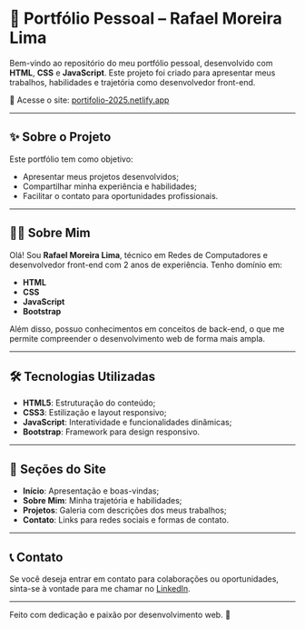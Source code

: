 # 💼 Portfólio Pessoal – Rafael Moreira Lima

Bem-vindo ao repositório do meu portfólio pessoal, desenvolvido com **HTML**, **CSS** e **JavaScript**. Este projeto foi criado para apresentar meus trabalhos, habilidades e trajetória como desenvolvedor front-end.

🔗 Acesse o site: [portifolio-2025.netlify.app](https://portifolio-2025.netlify.app/)

---

## ✨ Sobre o Projeto

Este portfólio tem como objetivo:

- Apresentar meus projetos desenvolvidos;
- Compartilhar minha experiência e habilidades;
- Facilitar o contato para oportunidades profissionais.

---

## 🧑‍💻 Sobre Mim

Olá! Sou **Rafael Moreira Lima**, técnico em Redes de Computadores e desenvolvedor front-end com 2 anos de experiência. Tenho domínio em:

- **HTML**
- **CSS**
- **JavaScript**
- **Bootstrap**

Além disso, possuo conhecimentos em conceitos de back-end, o que me permite compreender o desenvolvimento web de forma mais ampla.

---

## 🛠️ Tecnologias Utilizadas

- **HTML5**: Estruturação do conteúdo;
- **CSS3**: Estilização e layout responsivo;
- **JavaScript**: Interatividade e funcionalidades dinâmicas;
- **Bootstrap**: Framework para design responsivo.


---

## 📸 Seções do Site

- **Início**: Apresentação e boas-vindas;
- **Sobre Mim**: Minha trajetória e habilidades;
- **Projetos**: Galeria com descrições dos meus trabalhos;
- **Contato**: Links para redes sociais e formas de contato.

---

## 📞 Contato

Se você deseja entrar em contato para colaborações ou oportunidades, sinta-se à vontade para me chamar no [LinkedIn](https://www.linkedin.com).

---

Feito com dedicação e paixão por desenvolvimento web. 🚀


